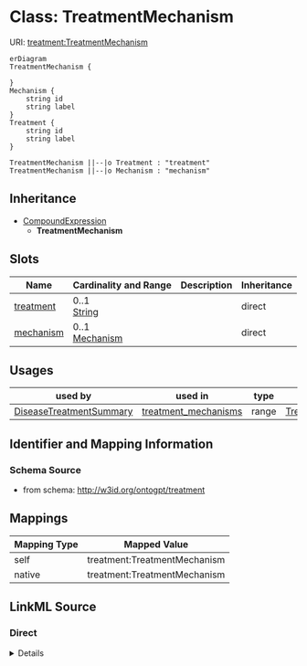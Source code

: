 # Class: TreatmentMechanism



URI: [treatment:TreatmentMechanism](http://w3id.org/ontogpt/treatments/TreatmentMechanism)


```mermaid
erDiagram
TreatmentMechanism {

}
Mechanism {
    string id  
    string label  
}
Treatment {
    string id  
    string label  
}

TreatmentMechanism ||--|o Treatment : "treatment"
TreatmentMechanism ||--|o Mechanism : "mechanism"

```




## Inheritance
* [CompoundExpression](CompoundExpression.md)
    * **TreatmentMechanism**



## Slots

| Name | Cardinality and Range | Description | Inheritance |
| ---  | --- | --- | --- |
| [treatment](treatment.md) | 0..1 <br/> [String](String.md) |  | direct |
| [mechanism](mechanism.md) | 0..1 <br/> [Mechanism](Mechanism.md) |  | direct |





## Usages

| used by | used in | type | used |
| ---  | --- | --- | --- |
| [DiseaseTreatmentSummary](DiseaseTreatmentSummary.md) | [treatment_mechanisms](treatment_mechanisms.md) | range | [TreatmentMechanism](TreatmentMechanism.md) |






## Identifier and Mapping Information







### Schema Source


* from schema: http://w3id.org/ontogpt/treatment





## Mappings

| Mapping Type | Mapped Value |
| ---  | ---  |
| self | treatment:TreatmentMechanism |
| native | treatment:TreatmentMechanism |





## LinkML Source

<!-- TODO: investigate https://stackoverflow.com/questions/37606292/how-to-create-tabbed-code-blocks-in-mkdocs-or-sphinx -->

### Direct

<details>
```yaml
name: TreatmentMechanism
from_schema: http://w3id.org/ontogpt/treatment
rank: 1000
is_a: CompoundExpression
attributes:
  treatment:
    name: treatment
    from_schema: http://w3id.org/ontogpt/treatment
    rank: 1000
    range: Treatment
  mechanism:
    name: mechanism
    from_schema: http://w3id.org/ontogpt/treatment
    rank: 1000
    range: Mechanism

```
</details>

### Induced

<details>
```yaml
name: TreatmentMechanism
from_schema: http://w3id.org/ontogpt/treatment
rank: 1000
is_a: CompoundExpression
attributes:
  treatment:
    name: treatment
    from_schema: http://w3id.org/ontogpt/treatment
    rank: 1000
    alias: treatment
    owner: TreatmentMechanism
    domain_of:
    - TreatmentMechanism
    - TreatmentAdverseEffect
    - TreatmentEfficacy
    range: Treatment
  mechanism:
    name: mechanism
    from_schema: http://w3id.org/ontogpt/treatment
    rank: 1000
    alias: mechanism
    owner: TreatmentMechanism
    domain_of:
    - TreatmentMechanism
    range: Mechanism

```
</details>